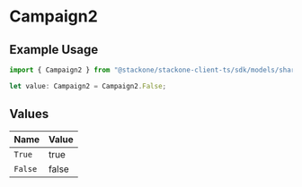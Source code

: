 # Campaign2

## Example Usage

```typescript
import { Campaign2 } from "@stackone/stackone-client-ts/sdk/models/shared";

let value: Campaign2 = Campaign2.False;
```

## Values

| Name    | Value   |
| ------- | ------- |
| `True`  | true    |
| `False` | false   |
